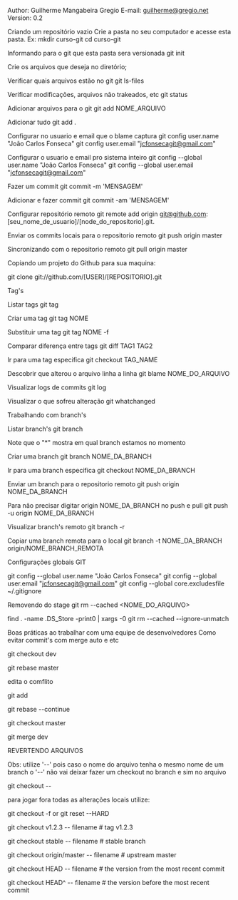 Author: Guilherme Mangabeira Gregio
E-mail: guilherme@gregio.net
Version: 0.2


Criando um repositório vazio
Crie a pasta no seu computador e acesse esta pasta. Ex:
mkdir curso-git
cd curso-git

Informando para o git que esta pasta sera versionada
git init

Crie os arquivos que deseja no diretório;

Verificar quais arquivos estão no git
git ls-files

Verificar modificações, arquivos não trakeados, etc
git status

Adicionar arquivos para o git
git add NOME_ARQUIVO

Adicionar tudo
git add .

Configurar no usuario e email que o blame captura
git config user.name "João Carlos Fonseca"
git config user.email "jcfonsecagit@gmail.com"

Configurar o usuario e email pro sistema inteiro
git config --global user.name "João Carlos Fonseca"
git config --global user.email "jcfonsecagit@gmail.com"

Fazer um commit
git commit -m 'MENSAGEM'

Adicionar e fazer commit
git commit -am 'MENSAGEM'

Configurar repositório remoto
git remote add origin git@github.com:[seu_nome_de_usuario]/[node_do_repositorio].git.

Enviar os commits locais para o repositorio remoto
git push origin master

Sincronizando com o repositorio remoto
git pull origin master

Copiando um projeto do Github para sua maquina:

git clone git://github.com/[USER]/[REPOSITORIO].git 

Tag's

Listar tags
git tag

Criar uma tag
git tag NOME

Substituir uma tag
git tag NOME -f

Comparar diferença entre tags
git diff TAG1 TAG2

Ir para uma tag especifica
git checkout TAG_NAME

Descobrir que alterou o arquivo linha a linha
git blame NOME_DO_ARQUIVO

Visualizar logs de commits
git log

Visualizar o que sofreu alteração
git whatchanged 

Trabalhando com branch's

Listar branch's 
git branch

Note que o "*" mostra em qual branch estamos no momento

Criar uma branch
git branch NOME_DA_BRANCH

Ir para uma branch especifica
git checkout NOME_DA_BRANCH

Enviar um branch para o repositorio remoto
git push origin NOME_DA_BRANCH

Para não precisar digitar origin NOME_DA_BRANCH no push e pull
git push -u origin NOME_DA_BRANCH

Visualizar branch's remoto
git branch -r

Copiar uma branch remota para o local
git branch -t NOME_DA_BRANCH origin/NOME_BRANCH_REMOTA


Configurações globais GIT

git config --global user.name "João Carlos Fonseca"
git config --global user.email "jcfonsecagit@gmail.com"
git config --global core.excludesfile ~/.gitignore

Removendo do stage
git rm --cached <NOME_DO_ARQUIVO>

find . -name .DS_Store -print0 | xargs -0 git rm --cached --ignore-unmatch

Boas práticas ao trabalhar com uma equipe de desenvolvedores
Como evitar commit's com merge auto e etc

git checkout dev

git rebase master

edita o comflito

git add <arquivo conflitado>

git rebase --continue

git checkout master

git merge dev




REVERTENDO ARQUIVOS

Obs: utilize '--' pois caso o nome do arquivo tenha o mesmo nome de um branch o '--' não vai deixar fazer um checkout no branch e sim no arquivo

git checkout -- <file>

para jogar fora todas as alterações locais utilize:

git checkout -f or git reset --HARD

git checkout v1.2.3 -- filename         # tag v1.2.3

git checkout stable -- filename         # stable branch

git checkout origin/master -- filename  # upstream master

git checkout HEAD -- filename           # the version from the most recent commit

git checkout HEAD^ -- filename          # the version before the most recent commit

